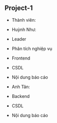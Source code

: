## Project-1
- Thành viên:

+ Huỳnh Như:
- Leader
  
- Phân tích nghiệp vụ
  
- Frontend
  
- CSDL
  
- Nội dung báo cáo
  
+ Anh Tân:
- Backend
          
- CSDL
          
- Nội dung báo cáo
